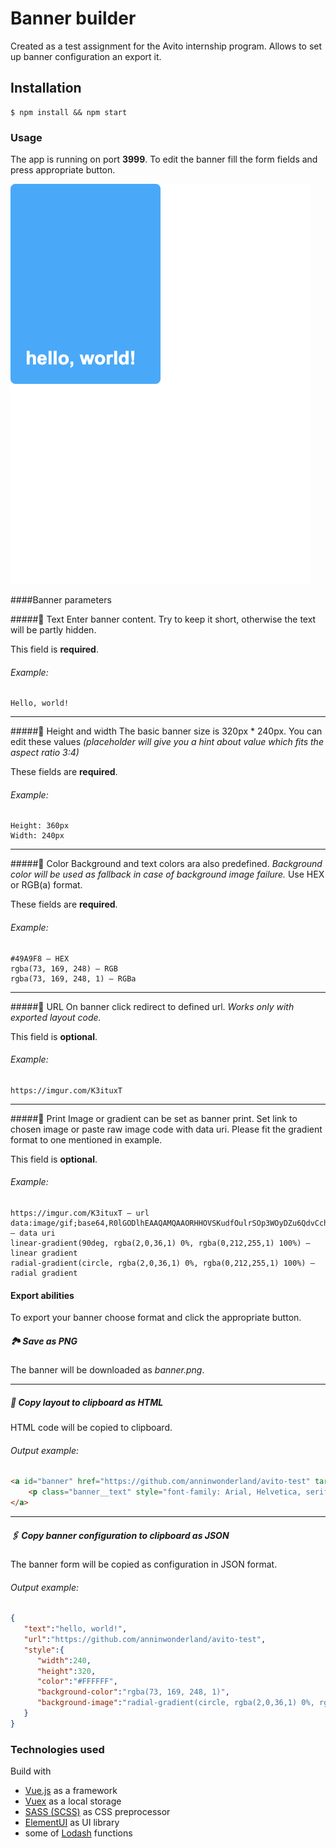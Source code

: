 # Banner builder
Created as a test assignment for the Avito internship program.
Allows to set up banner configuration an export it.

## Installation
```
$ npm install && npm start
```

### Usage
The app is running on port **3999**.
To edit the banner fill the form fields and press appropriate button.

![App interface](/rm_images/app.png)

####Banner parameters

#####📃 Text
Enter banner content. Try to keep it short, otherwise the text will be partly hidden.

This field is **required**.

###### Example: 
```
Hello, world!
```

_____________________
#####📐 Height and width 
The basic banner size is 320px * 240px. You can edit these values *(placeholder will give you a hint about value which fits the aspect ratio 3:4)*

These fields are **required**.

###### Example:
```
Height: 360px
Width: 240px
```
_____________________
#####🎨 Color
Background and text colors ara also predefined. *Background color will be used as fallback in case of background image failure.*
Use HEX or RGB(a) format.

These fields are **required**.

###### Example: 
```
#49A9F8 – HEX
rgba(73, 169, 248) – RGB
rgba(73, 169, 248, 1) – RGBa
```
_____________________
#####🔗 URL
On banner click redirect to defined url. *Works only with exported layout code.*

This field is **optional**.

###### Example: 
```
https://imgur.com/K3ituxT
```

_____________________
#####🍭 Print
Image or gradient can be set as banner print.
Set link to chosen image or paste raw image code with data uri. Please fit the gradient format to one mentioned in example.

This field is **optional**.

###### Example: 
```
https://imgur.com/K3ituxT – url
data:image/gif;base64,R0lGODlhEAAQAMQAAORHHOVSKudfOulrSOp3WOyDZu6QdvCchPGolfO0o/XBs/fNwfjZ0frl3/zy7////wAAAAAAAAAAAAAAAAAAAAAAAAAAAAAAAAAAAAAAAAAAAAAAAAAAAAAAAAAAAAAAACH5BAkAABAALAAAAAAQABAAAAVVICSOZGlCQAosJ6mu7fiyZeKqNKToQGDsM8hBADgUXoGAiqhSvp5QAnQKGIgUhwFUYLCVDFCrKUE1lBavAViFIDlTImbKC5Gm2hB0SlBCBMQiB0UjIQA7 – data uri
linear-gradient(90deg, rgba(2,0,36,1) 0%, rgba(0,212,255,1) 100%) – linear gradient
radial-gradient(circle, rgba(2,0,36,1) 0%, rgba(0,212,255,1) 100%) – radial gradient
```

#### Export abilities

To export your banner choose format and click the appropriate button.


##### 🏞 Save as PNG
The banner will be downloaded as *banner.png*.
_____________________

##### 📝 Copy layout to clipboard as HTML
HTML code will be copied to clipboard.

###### Output example: 

```html
<a id="banner" href="https://github.com/anninwonderland/avito-test" target="_blank" class="banner" style="border-radius: 8px; max-width: 100%; display: flex; -webkit-box-align: end; align-items: flex-end; text-decoration: none; background-position: center center; background-size: cover; background-repeat: no-repeat; height: 320px; width: 240px; color: rgb(255, 255, 255); background-color: rgb(73, 169, 248); background-image: radial-gradient(circle, rgb(2, 0, 36) 0%, rgb(0, 212, 255) 100%);">
    <p class="banner__text" style="font-family: Arial, Helvetica, serif; font-weight: bold; color: inherit; white-space: pre-line; overflow-wrap: break-word; padding: 0px; margin: 10%; width: calc(100% - 24px); max-width: calc(100% - 24px); display: -webkit-box; overflow: hidden; text-overflow: ellipsis; -webkit-line-clamp: 3; -webkit-box-orient: vertical; hyphens: auto; font-size: 30px;">hello, world!</p>
</a>
```
_____________________

##### 🖇 Copy banner configuration to clipboard as JSON
The banner form will be copied as configuration in JSON format.

###### Output example: 
```json
{
   "text":"hello, world!",
   "url":"https://github.com/anninwonderland/avito-test",
   "style":{
      "width":240,
      "height":320,
      "color":"#FFFFFF",
      "background-color":"rgba(73, 169, 248, 1)",
      "background-image":"radial-gradient(circle, rgba(2,0,36,1) 0%, rgba(0,212,255,1) 100%)"
   }
}
```

### Technologies used
Build with



* [Vue.js](https://vuejs.org) as a framework
* [Vuex](https://router.vuejs.org/) as a local storage
* [SASS (SCSS)](https://sass-lang.com/) as CSS preprocessor
* [ElementUI](https://element.eleme.io/#/en-US) as UI library
* some of [Lodash](https://lodash.com/) functions
